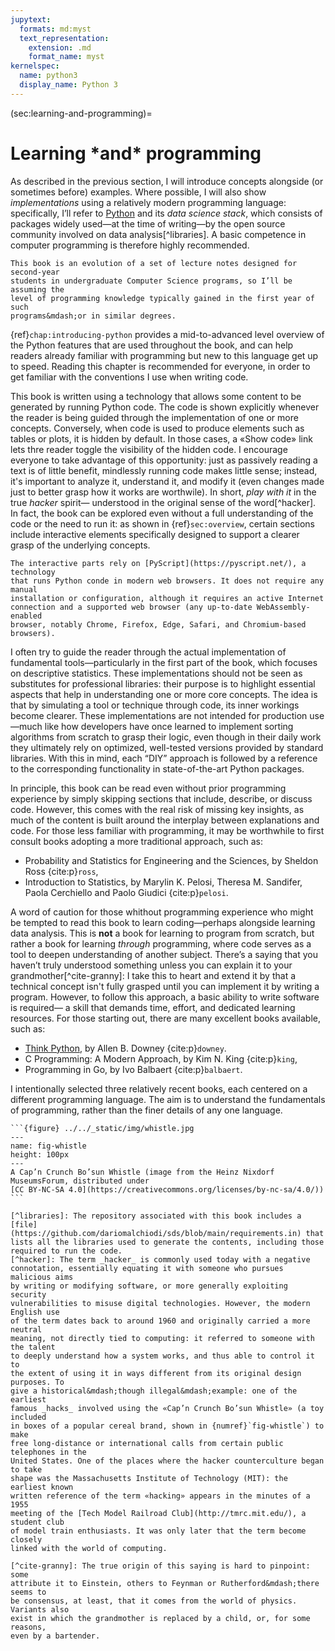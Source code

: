 ```yaml
---
jupytext:
  formats: md:myst
  text_representation:
    extension: .md
    format_name: myst
kernelspec:
  name: python3
  display_name: Python 3
---
```


(sec:learning-and-programming)=
# Learning <span class="ast">\*</span>and<span class="ast">\*</span> programming

As described in the previous section, I will introduce concepts alongside
(or sometimes before) examples. Where possible, I will also show
_implementations_ using a relatively modern programming language:
specifically, I’ll refer to [Python](https://www.python.org) and its
_data science stack_, which consists of packages widely used&mdash;at the time
of writing&mdash;by the open source community involved on data
analysis[^libraries]. A basic competence in computer programming is therefore
highly recommended.
```{margin}
This book is an evolution of a set of lecture notes designed for second-year
students in undergraduate Computer Science programs, so I’ll be assuming the
level of programming knowledge typically gained in the first year of such
programs&mdash;or in similar degrees.
```

{ref}`chap:introducing-python` provides a mid-to-advanced level overview
of the Python features that are used throughout the book, and can help readers
already familiar with programming but new to this language get up to speed.
Reading this chapter is recommended for everyone, in order to get familiar
with the conventions I use when writing code.

This book is written using a technology that allows some content to be
generated by running Python code. The code is shown explicitly whenever the
reader is being guided through the implementation of one or more concepts.
Conversely, when code is used to produce elements such as tables or plots, it
is hidden by default. In those cases, a «Show code» link lets thre reader
toggle the visibility of the hidden code. I encourage everyone to take
advantage of this opportunity: just as passively reading a text is of little
benefit, mindlessly running code makes little sense; instead, it's important to
analyze it, understand it, and modify it (even changes made just to better
grasp how it works are worthwile). In short, _play with it_ in the
true _hacker_ spirit&mdash; understood in the original sense of the
word[^hacker]. In fact, the book can be explored even without a full
understanding of the code or the need to run it: as shown in
{ref}`sec:overview`, certain sections include interactive elements
specifically designed to support a clearer grasp of the underlying concepts.
```{margin}
The interactive parts rely on [PyScript](https://pyscript.net/), a technology
that runs Python conde in modern web browsers. It does not require any manual
installation or configuration, although it requires an active Internet
connection and a supported web browser (any up-to-date WebAssembly-enabled
browser, notably Chrome, Firefox, Edge, Safari, and Chromium-based browsers).
```

I often try to guide the reader through the actual implementation of
fundamental tools&mdash;particularly in the first part of the book, which
focuses on descriptive statistics. These implementations should not be seen as
substitutes for professional libraries: their purpose is to highlight essential
aspects that help in understanding one or more core concepts. The idea is that
by simulating a tool or technique through code, its inner workings become
clearer. These implementations are not intended for production use&mdash;much
like how developers have once learned to implement sorting algorithms from
scratch to grasp their logic, even though in their daily work they ultimately
rely on optimized, well-tested versions provided by standard libraries. With
this in mind, each “DIY” approach is followed by a reference to the
corresponding functionality in state-of-the-art Python packages.

In principle, this book can be read even without prior programming experience
by simply skipping sections that include, describe, or discuss code. However,
this comes with the real risk of missing key insights, as much of the content
is built around the interplay between explanations and code. For those less
familiar with programming, it may be worthwhile to first consult books adopting
a more traditional approach, such as:

- Probability and Statistics for Engineering and the Sciences, by Sheldon Ross
  {cite:p}`ross`,
- Introduction to Statistics, by Marylin K. Pelosi, Theresa M. Sandifer,
  Paola Cerchiello and Paolo Giudici {cite:p}`pelosi`.

A word of caution for those whithout programming experience who might be
tempted to read this book to learn coding&mdash;perhaps alongside learning data
analysis. This is __not__ a book for learning to program from scratch, but
rather a book for learning _through_ programming, where code serves as a tool
to deepen understanding of another subject. There’s a saying that you haven’t
truly understood something unless you can explain it to your
grandmother[^cite-granny]: I take this to heart and extend it by  that a
technical concept isn't fully grasped until you can implement it by writing a
program. However, to follow this approach, a basic ability to write software is
required&mdash; a skill that demands time, effort, and dedicated learning
resources. For those starting out, there are many excellent books available,
such as:

- [Think Python](https://allendowney.github.io/ThinkPython/), by Allen B.
  Downey {cite:p}`downey`.
- C Programming: A Modern Approach, by Kim N. King {cite:p}`king`,
- Programming in Go, by Ivo Balbaert {cite:p}`balbaert`.

I intentionally selected three relatively recent books, each centered on a
different programming language. The aim is to understand the fundamentals of
programming, rather than the finer details of any one language.


````{margin}
```{figure} ../../_static/img/whistle.jpg
---
name: fig-whistle
height: 100px
---
A Cap’n Crunch Bo’sun Whistle (image from the Heinz Nixdorf
MuseumsForum, distributed under
[CC BY-NC-SA 4.0](https://creativecommons.org/licenses/by-nc-sa/4.0/))
```

[^libraries]: The repository associated with this book includes a
[file](https://github.com/dariomalchiodi/sds/blob/main/requirements.in) that
lists all the libraries used to generate the contents, including those
required to run the code.
[^hacker]: The term _hacker_ is commonly used today with a negative
connotation, essentially equating it with someone who pursues malicious aims
by writing or modifying software, or more generally exploiting security
vulnerabilities to misuse digital technologies. However, the modern English use
of the term dates back to around 1960 and originally carried a more neutral
meaning, not directly tied to computing: it referred to someone with the talent
to deeply understand how a system works, and thus able to control it to
the extent of using it in ways different from its original design purposes. To
give a historical&mdash;though illegal&mdash;example: one of the earliest
famous _hacks_ involved using the «Cap’n Crunch Bo’sun Whistle» (a toy included
in boxes of a popular cereal brand, shown in {numref}`fig-whistle`) to make
free long-distance or international calls from certain public telephones in the
United States. One of the places where the hacker counterculture began to take
shape was the Massachusetts Institute of Technology (MIT): the earliest known
written reference of the term «hacking» appears in the minutes of a 1955
meeting of the [Tech Model Railroad Club](http://tmrc.mit.edu/), a student club
of model train enthusiasts. It was only later that the term become closely
linked with the world of computing.

[^cite-granny]: The true origin of this saying is hard to pinpoint: some
attribute it to Einstein, others to Feynman or Rutherford&mdash;there seems to
be consensus, at least, that it comes from the world of physics. Variants also
exist in which the grandmother is replaced by a child, or, for some reasons,
even by a bartender.
